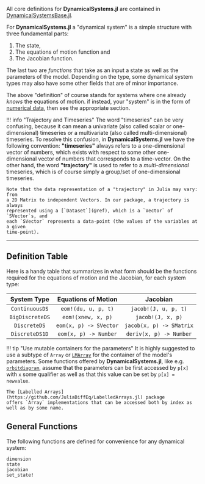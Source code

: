 All core definitions for **DynamicalSystems.jl** are contained in [DynamicalSystemsBase.jl](https://github.com/JuliaDynamics/DynamicalSystemsBase.jl).

For **DynamicalSystems.jl** a "dynamical system" is a simple structure with
three fundamental parts:

1. The state,
2. The equations of motion function and
3. The Jacobian function.

The last two are *functions* that take as an input a state as well as the parameters
of the model. Depending on the type, some
dynamical system types may also have some other fields that are of minor importance.

The above "definition" of course stands for systems where one already *knows* the equations of motion. if instead, your "system" is in the form of [numerical data](definition/dataset), then see the appropriate section.

!!! info "Trajectory and Timeseries"
    The word "timeseries" can be very confusing, because it can mean a univariate (also called scalar or one-dimensional)
    timeseries or a multivariate (also called multi-dimensional) timeseries. To resolve this confusion, in
    **DynamicalSystems.jl** we have the following convention: **"timeseries"** always
    refers to a one-dimensional vector of numbers, which exists with respect to
    some other one-dimensional vector of numbers that corresponds to a time-vector.
    On the other hand,
    the word **"trajectory"** is used to refer to a *multi-dimensional* timeseries,
    which is of course simply a group/set of one-dimensional timeseries.

    Note that the data representation of a "trajectory" in Julia may vary: from
    a 2D Matrix to independent Vectors. In our package, a trajectory is always
    represented using a [`Dataset`](@ref), which is a `Vector` of `SVector`s, and
    each `SVector` represents a data-point (the values of the variables at a given
    time-point).

---

## Definition Table

Here is a handy table that summarizes in what form should be the functions required for the equations of motion and the Jacobian, for each system type:

|   System Type   |   Equations of Motion  |         Jacobian         |
|:---------------:|:----------------------:|:------------------------:|
|  `ContinuousDS` |   `eom!(du, u, p, t)`  |   `jacob!(J, u, p, t)`   |
| `BigDiscreteDS` |   `eom!(xnew, x, p)`   |     `jacob!(J, x, p)`    |
|   `DiscreteDS`  | `eom(x, p) -> SVector` | `jacob(x, p) -> SMatrix` |
|  `DiscreteDS1D` |  `eom(x, p) -> Number` |  `deriv(x, p) -> Number` |


!!! tip "Use mutable containers for the parameters"
    It is highly suggested to use a subtype of `Array` or [`LMArray`](https://github.com/JuliaDiffEq/LabelledArrays.jl) for the container
    of the model's parameters. Some functions offered by **DynamicalSystems.jl**,
    like e.g. [`orbitdiagram`](@ref),
    assume that the parameters can be first accessed by `p[x]` with `x` some qualifier
    as well as that this value can be set by `p[x] = newvalue`.

    The [Labelled Arrays](https://github.com/JuliaDiffEq/LabelledArrays.jl) package
    offers `Array` implementations that can be accessed both by index as
    well as by some name.


## General Functions
The following functions are defined for convenience for any dynamical system:
```@docs
dimension
state
jacobian
set_state!
```
